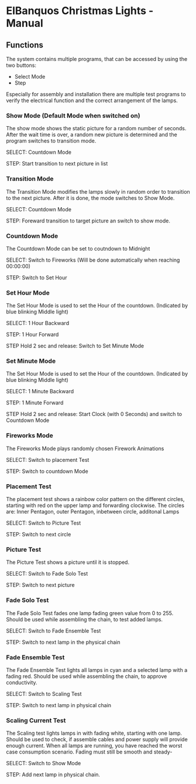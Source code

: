 # ElBanquos Christmas Lights - Manual

## Functions
The system contains multiple programs, that can be accessed by using the two buttons:
* Select Mode
* Step
 
Especially for assembly and installation there are multiple test programs to verify the electrical function and the correct arrangement of the lamps.

### Show Mode (Default Mode when switched on)
The show mode shows the static picture for a random number of seconds. After the wait time is over, a random new picture is determined and the program switches to transition mode.

SELECT: Countdown Mode

STEP: Start transition to next picture in list

### Transition Mode
The Transition Mode modifies the lamps slowly in random order to transition to the next picture. After it is done, the mode switches to Show Mode.

SELECT:  Countdown Mode

STEP: Foreward transition to target picture an switch to show mode. 

### Countdown Mode
The Countdown Mode can be set to coutndown to Midnight

SELECT: Switch to Fireworks (Will be done automatically when reaching 00:00:00)

STEP: Switch to Set Hour

### Set Hour Mode
The Set Hour Mode is used to set the Hour of the countdown. (Indicated by blue blinking Middle light)

SELECT: 1 Hour Backward

STEP: 1 Hour Forward

STEP Hold 2 sec and release: Switch to Set Minute Mode


### Set Minute Mode
The Set Hour Mode is used to set the Hour of the countdown. (Indicated by blue blinking Middle light)

SELECT: 1 Minute Backward

STEP: 1 Minute Forward

STEP Hold 2 sec and release: Start Clock (with 0 Seconds) and switch to Countdown Mode


### Fireworks Mode
The Fireworks Mode plays randomly chosen Firework Animations

SELECT: Switch to placement Test

STEP: Switch to countdown Mode

### Placement Test
The placement test shows a rainbow color pattern on the different circles, starting with red on the upper lamp and forwarding clockwise.
The circles are: Inner Pentagon, outer Pentagon, inbetween circle, additonal Lamps

SELECT: Switch to Picture Test

STEP: Switch to next circle

### Picture Test
The Picture Test shows a picture until it is stopped.

SELECT: Switch to Fade Solo Test

STEP: Switch to next picture

### Fade Solo Test
The Fade Solo Test fades one lamp fading green value from 0 to 255. Should be used while assembling the chain, to test added lamps.

SELECT: Switch to Fade Ensemble Test

STEP: Switch to next lamp in the physical chain

### Fade Ensemble Test
The Fade Ensemble Test lights all lamps in cyan and a selected lamp with a fading red. Should be used while assembling the chain, to approve conductivity.

SELECT: Switch to Scaling Test

STEP: Switch to next lamp in physical chain

### Scaling Current Test
The Scaling test lights lamps in with fading white, starting with one lamp. Should be used to check, if assemble cables and power supply will provide enough current. When all lamps are running, you have reached the worst case consumption scenario. Fading must still be smooth and steady-

SELECT: Switch to Show Mode

STEP: Add next lamp in physical chain.